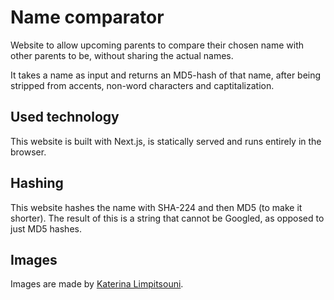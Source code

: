 # Name comparator

Website to allow upcoming parents to compare their chosen name with other parents to be, without sharing the actual names.

It takes a name as input and returns an MD5-hash of that name, after being stripped from accents, non-word characters and captitalization.

## Used technology

This website is built with Next.js, is statically served and runs entirely in the browser.

## Hashing

This website hashes the name with SHA-224 and then MD5 (to make it shorter). The result of this is a string that cannot be Googled, as opposed to just MD5 hashes.

## Images

Images are made by [Katerina Limpitsouni](https://twitter.com/ninaLimpi).
